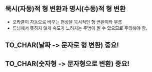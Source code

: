 ## 묵시(자동)적 형 변환과 명시(수동)적 형 변환
- 오라클이 자동으로 바꾸는 현상을 묵시적인 형 변환이라 부름
- 튜닝에서 뜻하지 않게 속도가 느려지는 주범이 될 수 있으므로 주의해야 함.


## **TO_CHAR(날짜 -> 문자로 형 변환)** 중요!

## **TO_CHAR(숫자형 -> 문자형으로 변환)** 중요!

